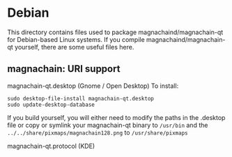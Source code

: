 
Debian
====================
This directory contains files used to package magnachaind/magnachain-qt
for Debian-based Linux systems. If you compile magnachaind/magnachain-qt yourself, there are some useful files here.

## magnachain: URI support ##


magnachain-qt.desktop  (Gnome / Open Desktop)
To install:

	sudo desktop-file-install magnachain-qt.desktop
	sudo update-desktop-database

If you build yourself, you will either need to modify the paths in
the .desktop file or copy or symlink your magnachain-qt binary to `/usr/bin`
and the `../../share/pixmaps/magnachain128.png` to `/usr/share/pixmaps`

magnachain-qt.protocol (KDE)

